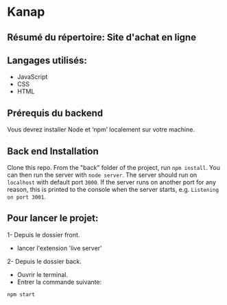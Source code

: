 # Kanap

## Résumé du répertoire: Site d'achat en ligne

## Langages utilisés:
  * JavaScript
  * CSS
  * HTML

## Prérequis du backend

Vous devrez installer Node et ‘npm’ localement sur votre machine.

## Back end Installation 

Clone this repo. From the "back" folder of the project, run `npm install`. You 
can then run the server with `node server`. 
The server should run on `localhost` with default port `3000`. If the
server runs on another port for any reason, this is printed to the
console when the server starts, e.g. `Listening on port 3001`.

## Pour lancer le projet:

  1- Depuis le dossier front.
  * lancer l'extension 'live server'
          
  
  2- Depuis le dossier back.
  * Ouvrir le terminal.
  * Entrer la commande suivante:
  ```
  npm start
  ```
